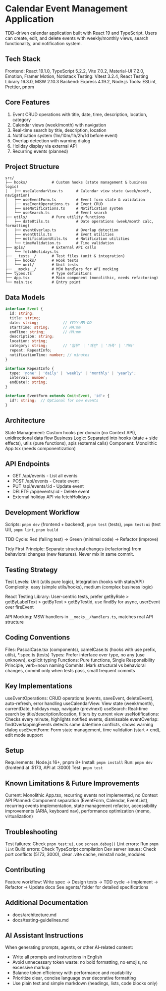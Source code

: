 # Calendar Event Management Application

TDD-driven calendar application built with React 19 and TypeScript. Users can create, edit, and delete events with weekly/monthly views, search functionality, and notification system.

## Tech Stack

Frontend: React 19.1.0, TypeScript 5.2.2, Vite 7.0.2, Material-UI 7.2.0, Emotion, Framer Motion, Notistack
Testing: Vitest 3.2.4, React Testing Library 16.3.0, MSW 2.10.3
Backend: Express 4.19.2, Node.js
Tools: ESLint, Prettier, pnpm

## Core Features

1. Event CRUD operations with title, date, time, description, location, category
2. Calendar views (week/month) with navigation
3. Real-time search by title, description, location
4. Notification system (1m/10m/1h/2h/1d before event)
5. Overlap detection with warning dialog
6. Holiday display via external API
7. Recurring events (planned)

## Project Structure

```
src/
├── hooks/           # Custom hooks (state management & business logic)
│   ├── useCalendarView.ts      # Calendar view state (week/month, navigation)
│   ├── useEventForm.ts         # Event form state & validation
│   ├── useEventOperations.ts   # Event CRUD
│   ├── useNotifications.ts     # Notification system
│   └── useSearch.ts            # Event search
├── utils/           # Pure utility functions
│   ├── dateUtils.ts            # Date operations (week/month calc, formatting)
│   ├── eventOverlap.ts         # Overlap detection
│   ├── eventUtils.ts           # Event utilities
│   ├── notificationUtils.ts    # Notification utilities
│   └── timeValidation.ts       # Time validation
├── apis/            # External API calls
│   └── fetchHolidays.ts
├── __tests__/       # Test files (unit & integration)
│   ├── hooks/       # Hook tests
│   └── unit/        # Unit tests
├── __mocks__/       # MSW handlers for API mocking
├── types.ts         # Type definitions
├── App.tsx          # Main component (monolithic, needs refactoring)
└── main.tsx         # Entry point
```

## Data Models

```typescript
interface Event {
  id: string;
  title: string;
  date: string;           // YYYY-MM-DD
  startTime: string;      // HH:mm
  endTime: string;        // HH:mm
  description: string;
  location: string;
  category: string;       // '업무' | '개인' | '가족' | '기타'
  repeat: RepeatInfo;
  notificationTime: number; // minutes
}

interface RepeatInfo {
  type: 'none' | 'daily' | 'weekly' | 'monthly' | 'yearly';
  interval: number;
  endDate?: string;
}

interface EventForm extends Omit<Event, 'id'> {
  id?: string;  // Optional for new events
}
```

## Architecture

State Management: Custom hooks per domain (no Context API), unidirectional data flow
Business Logic: Separated into hooks (state + side effects), utils (pure functions), apis (external calls)
Component: Monolithic App.tsx (needs componentization)

## API Endpoints

- GET /api/events - List all events
- POST /api/events - Create event
- PUT /api/events/:id - Update event
- DELETE /api/events/:id - Delete event
- External holiday API via fetchHolidays

## Development Workflow

Scripts: `pnpm dev` (frontend + backend), `pnpm test` (tests), `pnpm test:ui` (test UI), `pnpm lint`, `pnpm build`

TDD Cycle: Red (failing test) → Green (minimal code) → Refactor (improve)

Tidy First Principle: Separate structural changes (refactoring) from behavioral changes (new features). Never mix in same commit.

## Testing Strategy

Test Levels: Unit (utils pure logic), Integration (hooks with state/API)
Complexity: easy (simple utils/hooks), medium (complex business logic)

React Testing Library: User-centric tests, prefer getByRole > getByLabelText > getByText > getByTestId, use findBy for async, userEvent over fireEvent

API Mocking: MSW handlers in `__mocks__/handlers.ts`, matches real API structure

## Coding Conventions

Files: PascalCase.tsx (components), camelCase.ts (hooks with use prefix, utils), *.spec.ts (tests)
Types: Prefer interface over type, no any (use unknown), explicit typing
Functions: Pure functions, Single Responsibility Principle, verb+noun naming
Commits: Mark structural vs behavioral changes, commit only when tests pass, small frequent commits

## Key Implementations

useEventOperations: CRUD operations (events, saveEvent, deleteEvent), auto-refresh, error handling
useCalendarView: View state (week/month), currentDate, holidays map, navigate (prev/next)
useSearch: Real-time search by title/description/location, filters by current view
useNotifications: Checks every minute, highlights notified events, dismissable
eventOverlap: findOverlappingEvents detects same date/time conflicts, shows warning dialog
useEventForm: Form state management, time validation (start < end), edit mode support

## Setup

Requirements: Node.js 16+, pnpm 8+
Install: `pnpm install`
Run: `pnpm dev` (frontend at :5173, API at :3000)
Test: `pnpm test`

## Known Limitations & Future Improvements

Current: Monolithic App.tsx, recurring events not implemented, no Context API
Planned: Component separation (EventForm, Calendar, EventList), recurring events implementation, state management refactor, accessibility improvements (ARIA, keyboard nav), performance optimization (memo, virtualization)

## Troubleshooting

Test failures: Check `pnpm test:ui`, use `screen.debug()`
Lint errors: Run `pnpm lint`
Build errors: Check TypeScript compilation
Dev server issues: Check port conflicts (5173, 3000), clear .vite cache, reinstall node_modules

## Contributing

Feature workflow: Write spec → Design tests → TDD cycle → Implement → Refactor → Update docs
See agents/ folder for detailed specifications

## Additional Documentation

- docs/architecture.md
- docs/testing-guidelines.md

## AI Assistant Instructions

When generating prompts, agents, or other AI-related content:

- Write all prompts and instructions in English
- Avoid unnecessary token waste: no bold formatting, no emojis, no excessive markup
- Balance token efficiency with performance and readability
- Prioritize clear, concise language over decorative formatting
- Use plain text and simple markdown (headings, lists, code blocks only)
